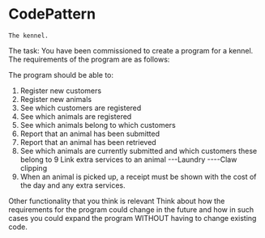 # CodePattern
    The kennel.
The task:
You have been commissioned to create a program for a kennel. The requirements of the program are as follows:

The program should be able to:
 1.  Register new customers
 2.  Register new animals
 3.  See which customers are registered
 4.  See which animals are registered
 5.  See which animals belong to which customers
 6.   Report that an animal has been submitted
 7.   Report that an animal has been retrieved
 8.  See which animals are currently submitted and which customers these belong to
 9   Link extra services to an animal
    ---Laundry
    ----Claw clipping
  10. When an animal is picked up, a receipt must be shown with the cost of the day and any extra services.


Other functionality that you think is relevant
Think about how the requirements for the program could change in the future and how in such cases you could expand the program WITHOUT having to change existing code. 
